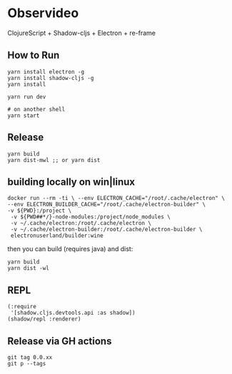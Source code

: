 # Observideo
ClojureScript + Shadow-cljs + Electron + re-frame

## How to Run
```
yarn install electron -g
yarn install shadow-cljs -g
yarn install

yarn run dev

# on another shell
yarn start
```

## Release
```
yarn build
yarn dist-mwl ;; or yarn dist
```

## building locally on win|linux

```
docker run --rm -ti \ --env ELECTRON_CACHE="/root/.cache/electron" \
--env ELECTRON_BUILDER_CACHE="/root/.cache/electron-builder" \
-v ${PWD}:/project \
 -v ${PWD##*/}-node-modules:/project/node_modules \
 -v ~/.cache/electron:/root/.cache/electron \
 -v ~/.cache/electron-builder:/root/.cache/electron-builder \
 electronuserland/builder:wine
```

then you can build (requires java) and dist:
```
yarn build
yarn dist -wl
```

## REPL

```
(:require
 '[shadow.cljs.devtools.api :as shadow])
(shadow/repl :renderer)
```

## Release via GH actions
```
git tag 0.0.xx
git p --tags 
```